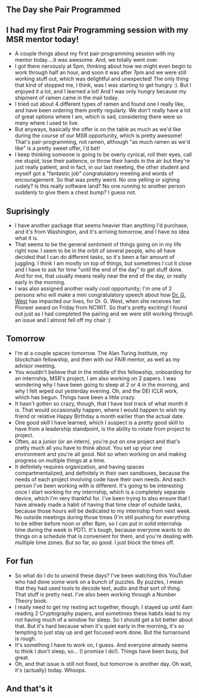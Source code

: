 ## The Day she Pair Programmed

## I had my first Pair Programming session with my MSR mentor today!
- A couple things about my first pair-programming session with my mentor today....it was awesome. And, we totally went over. 
- I got there nervously at 5pm, thinking about how we might even begin to work through half an hour, and soon it was after 7pm and we were still working stuff out,
which was delightful and unexpected! The only thing that kind of stopped me, I think, was I was starting to get hungry :). But I enjoyed it a lot, and I learned
a lot! And I was only hungry because my shipment of ramen came in the mail today.
- I tried out about 4 different types of ramen and found one I really like, and have been ordering them pretty regularly. We don't really have a lot of great options
where I am, which is sad, considering there were so many where I used to live.
- But anyways, basically the offer is on the table as much as we'd like during the course of our MSR opportunity, which is pretty awesome! That's pair-programming,
not ramen, although "as much ramen as we'd like" is a pretty sweet offer, I'd bet!
- I keep thinking someone is going to be overly cynical, roll their eyes, call me stupid, lose their patience, or throw their hands in the air but they're just
really patient, and in fact, in our last meeting, the other student and myself got a "fantastic job" congratulatory meeting and words of encouragement. So that
was pretty weird. No one yelling or sighing rudely? Is this really software land? No one running to another person suddenly to give them a chest bump? I guess not.

## Suprisingly
- I have another package that seems heavier than anything I'd purchase, and it's from Washington, and it's arriving tomorrow, and I have no idea what it is.
- That seems to be the general sentiment of things going on in my life right now. I seem to be in the orbit of several people, who all have decided that
I can do different tasks, so it's been a fair amount of juggling. I think I am mostly on top of things, but sometimes I cut it close and I have to ask for time
"until the end of the day" to get stuff done. And for me, that usually means really near the end of the day, or really early in the morning.
- I was also assigned another really cool opportunity; I'm one of 2 persons who will make a mini congratulatory speech about how [Dr. G. West](https://en.wikipedia.org/wiki/Gladys_West) has impacted our lives,
for Dr. G. West, when she receives her Pioneer award on Friday from NCWIT. So that's pretty exciting! I found out just as I had completed the pairing and we were still working through an issue
and I almost fell off my chair :)

## Tomorrow
- I'm at a couple spaces tomorrow. The Alan Turing Institute, my blockchain fellowship, and then with our FAIR mentor, as well as my advisor meeting.
- You wouldn't believe that in the middle of this fellowship, onboarding for an internship, MSR's project, I am also working on 2 papers. I was wondering why
I have been going to sleep at 2 or 4 in the morning, and why I felt wiped out yesterday evening. Oh, and the DEI ICLR work, which has begun. 
Things have been a little crazy.
- It hasn't gotten so crazy, though, that I have lost track of what month it is. That would occasionally happen, where I would happen to wish my friend or
relative Happy Birthday a month earlier than the actual date.
- One good skill I have learned, which I suspect is a pretty good skill to have from a leadership standpoint, is the ability to rotate from project to project.
- Often, as a junior (or an intern), you're put on one project and that's pretty much all you have to think about. You set up your one environment and you're all good. Not so when working on and making progress on multiple things at a time.
- It definitely requires organization, and having spaces compartmentalized, and definitely in their own sandboxes, because the needs of each project involving 
code have their own needs. And each person I've been working with is different. It's going to be interesting once I start working for my internship, which is a
completely separate device, which I'm very thankful for. I've been trying to also ensure that I have already made a habit of having that time clear of outside tasks,
because those hours will be dedicated to my internship from next week. No outside meetings during those times (I'm still pushing for everything to be either 
before noon or after 8pm, so I can put in solid internship time during the week in PDT). It's tough, because everyone wants to do things on a schedule that is 
convenient for them, and you're dealing with multiple time zones. But so far, so good. I just block the times off.

## For fun
- So what do I do to unwind these days? I've been watching this YouTuber who had done some work on a bunch of puzzles. By puzzles, I mean that they 
had used tools to decode text, audio and that sort of thing. That stuff is pretty neat. I've also been working through a Number Theory book.
- I really need to get my resting act together, though. I stayed up until 4am reading 2 Cryptography papers, and sometimes these habits lead to my not having much of 
a window for sleep. So I should get a bit better about that. But it's hard because when it's quiet early in the morning, it's so tempting to just stay up
and get focused work done. But the turnaround is rough.
- It's something I have to work on, I guess. And everyone already seems to think I don't sleep, so... (I promise I do!). Things have been busy, but great.
- Oh, and that issue is still not fixed, but tomorrow is another day. Oh wait, it's (actually) today. Whoops.

## And that's it
